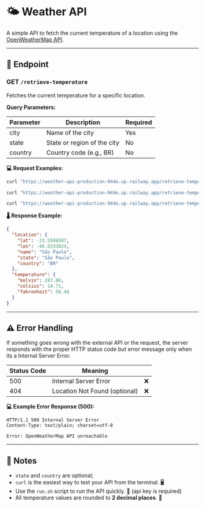 # 🌤️ Weather API

A simple API to fetch the current temperature of a location using the [OpenWeatherMap API](https://openweathermap.org/api).

---

## 🚀 Endpoint

### GET `/retrieve-temperature`

Fetches the current temperature for a specific location.

**Query Parameters:**

| Parameter | Description                 | Required |
| --------- | --------------------------- | -------- |
| city      | Name of the city            | Yes      |
| state     | State or region of the city | No       |
| country   | Country code (e.g., BR)     | No       |

**💻 Request Examples:**

```bash
curl "https://weather-api-production-944e.up.railway.app/retrieve-temperature?city=sao paulo"
```

```bash
curl "https://weather-api-production-944e.up.railway.app/retrieve-temperature?city=sao paulo&state=SP"
```

```bash
curl "https://weather-api-production-944e.up.railway.app/retrieve-temperature?city=sao paulo&state=SP&country=BR"
```

**🌡️ Response Example:**

```json
{
  "location": {
    "lat": -23.5506507,
    "lon": -46.6333824,
    "name": "São Paulo",
    "state": "São Paulo",
    "country": "BR"
  },
  "temperature": {
    "kelvin": 287.86,
    "celsius": 14.71,
    "fahrenheit": 58.48
  }
}
```

---

## ⚠️ Error Handling

If something goes wrong with the external API or the request, the server responds with the proper HTTP status code but error message only when its a Internal Server Error.

| Status Code | Meaning                       |       |  
| ----------- | ----------------------------- | ----- |
| 500         | Internal Server Error         | ❌    |
| 404         | Location Not Found (optional) | ❌    |

**💻 Example Error Response (500):**

```http
HTTP/1.1 500 Internal Server Error
Content-Type: text/plain; charset=utf-8

Error: OpenWeatherMap API unreachable
```

---

## 📄 Notes

* `state` and `country` are optional;
* `curl` is the easiest way to test your API from the terminal. 🖥️
* Use the `run.sh` script to run the API quickly. 🚀 (api key is required)
* All temperature values are rounded to **2 decimal places**. 🔢
